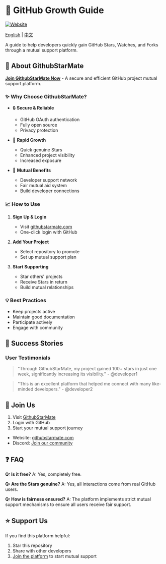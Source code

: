 # 🌟 GitHub Growth Guide

[![Website](https://img.shields.io/badge/Website-GithubStarMate-ff69b4)](https://githubstarmate.com)

[English](README.md) | [中文](README.zh-Hans.md)

A guide to help developers quickly gain GitHub Stars, Watches, and Forks through a mutual support platform.

## 🚀 About GithubStarMate

[**Join GithubStarMate Now**](https://githubstarmate.com) - A secure and efficient GitHub project mutual support platform.

### ✨ Why Choose GithubStarMate?

- 🔒 **Secure & Reliable**
  - GitHub OAuth authentication
  - Fully open source
  - Privacy protection

- 🚀 **Rapid Growth**
  - Quick genuine Stars
  - Enhanced project visibility
  - Increased exposure

- 🤝 **Mutual Benefits**
  - Developer support network
  - Fair mutual aid system
  - Build developer connections

### 📈 How to Use

1. **Sign Up & Login**
   - Visit [githubstarmate.com](https://githubstarmate.com)
   - One-click login with GitHub

2. **Add Your Project**
   - Select repository to promote
   - Set up mutual support plan

3. **Start Supporting**
   - Star others' projects
   - Receive Stars in return
   - Build mutual relationships

### 💡 Best Practices

- Keep projects active
- Maintain good documentation
- Participate actively
- Engage with community

## 🌟 Success Stories

### User Testimonials

> "Through GithubStarMate, my project gained 100+ stars in just one week, significantly increasing its visibility." - @developer1

> "This is an excellent platform that helped me connect with many like-minded developers." - @developer2

## 🤝 Join Us

1. Visit [GithubStarMate](https://githubstarmate.com)
2. Login with GitHub
3. Start your mutual support journey

- Website: [githubstarmate.com](https://githubstarmate.com)
- Discord: [Join our community](https://discord.gg/cg52rSna)

## ❓ FAQ

**Q: Is it free?**
A: Yes, completely free.

**Q: Are the Stars genuine?**
A: Yes, all interactions come from real GitHub users.

**Q: How is fairness ensured?**
A: The platform implements strict mutual support mechanisms to ensure all users receive fair support.

## ⭐ Support Us

If you find this platform helpful:
1. Star this repository
2. Share with other developers
3. [Join the platform](https://githubstarmate.com) to start mutual support

